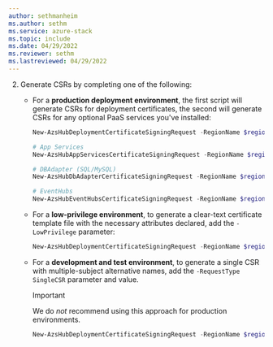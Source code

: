 ```yaml
---
author: sethmanheim
ms.author: sethm
ms.service: azure-stack
ms.topic: include
ms.date: 04/29/2022
ms.reviewer: sethm
ms.lastreviewed: 04/29/2022
---
```


2. Generate CSRs by completing one of the following:

   - For a **production deployment environment**, the first script will generate CSRs for deployment certificates, the second will generate CSRs for any optional PaaS services you've installed:

      ```powershell  
      New-AzsHubDeploymentCertificateSigningRequest -RegionName $regionName -FQDN $externalFQDN -subject $subject -OutputRequestPath $OutputDirectory -IdentitySystem $IdentitySystem
      ```

      ```powershell  
      # App Services
      New-AzsHubAppServicesCertificateSigningRequest -RegionName $regionName -FQDN $externalFQDN -subject $subject -OutputRequestPath $OutputDirectory

      # DBAdapter (SQL/MySQL)
      New-AzsHubDbAdapterCertificateSigningRequest -RegionName $regionName -FQDN $externalFQDN -subject $subject -OutputRequestPath $OutputDirectory

      # EventHubs
      New-AzsHubEventHubsCertificateSigningRequest -RegionName $regionName -FQDN $externalFQDN -subject $subject -OutputRequestPath $OutputDirectory
      ```

   - For a **low-privilege environment**, to generate a clear-text certificate template file with the necessary attributes declared, add the `-LowPrivilege` parameter:

      ```powershell  
      New-AzsHubDeploymentCertificateSigningRequest -RegionName $regionName -FQDN $externalFQDN -subject $subject -OutputRequestPath $OutputDirectory -IdentitySystem $IdentitySystem -LowPrivilege
      ```

   - For a **development and test environment**, to generate a single CSR with multiple-subject alternative names, add the `-RequestType SingleCSR` parameter and value. 

      > [!IMPORTANT]
      > We do *not* recommend using this approach for production environments.

      ```powershell  
      New-AzsHubDeploymentCertificateSigningRequest -RegionName $regionName -FQDN $externalFQDN -RequestType SingleCSR -subject $subject -OutputRequestPath $OutputDirectory -IdentitySystem $IdentitySystem
      ```